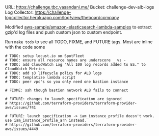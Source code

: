 

URL: https://challenge.tbc.vasandani.me/
Bucket: challenge-dev-alb-logs
Log Collector: https://challenge-logcollector.herokuapp.com/log/view/theboardcompany

Modified [aws-sample/amazon-elasticsearch-lambda-samples](https://github.com/aws-samples/amazon-elasticsearch-lambda-samples/blob/master/src/s3_lambda_es.js) to extract gzip'd log files and push custom json to custom endpoint.

Run `make todo` to see all TODO, FIXME, and FUTURE tags. Most are inline with the code some 
```
# TODO: setup locust.io on SpotFleet
# TODO: ensure all resource names are underscore _ vs -
# TODO: add CloudWatch Log "All 100 log records added to ES." to CloudWatch Metrics
# TODO: add s3 lifecycle policy for ALB logs
# TODO: templatize lambda script
# TODO: peer vpc's so you only need one bastion instance

# FIXME: ssh though bastion network ALB fails to connect

# FUTURE: changes to launch_specification are ignored
# https://github.com/terraform-providers/terraform-provider-aws/issues/741

# FUTURE: launch_specification -> iam_instance_profile doesn't work. use iam_instance_profile_arn instead.
# https://github.com/terraform-providers/terraform-provider-aws/issues/4449
```